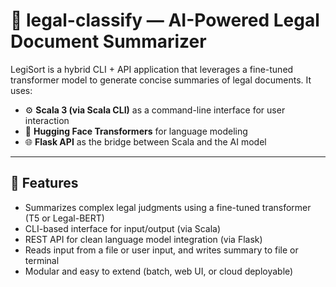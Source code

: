 # 🧾 legal-classify — AI-Powered Legal Document Summarizer

LegiSort is a hybrid CLI + API application that leverages a fine-tuned transformer model to generate concise summaries of legal documents. It uses:

- ⚙️ **Scala 3 (via Scala CLI)** as a command-line interface for user interaction
- 🧠 **Hugging Face Transformers** for language modeling
- 🌐 **Flask API** as the bridge between Scala and the AI model

---

## 🚀 Features

- Summarizes complex legal judgments using a fine-tuned transformer (T5 or Legal-BERT)
- CLI-based interface for input/output (via Scala)
- REST API for clean language model integration (via Flask)
- Reads input from a file or user input, and writes summary to file or terminal
- Modular and easy to extend (batch, web UI, or cloud deployable)
